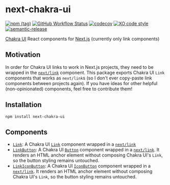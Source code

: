 # next-chakra-ui

[![npm (tag)](https://img.shields.io/npm/v/next-chakra-ui/latest)](https://www.npmjs.com/package/next-chakra-ui)
[![GitHub Workflow Status](https://img.shields.io/github/workflow/status/bjoluc/next-chakra-ui/build)](https://github.com/bjoluc/next-chakra-ui/actions)
[![codecov](https://codecov.io/gh/bjoluc/next-chakra-ui/branch/main/graph/badge.svg)](https://codecov.io/gh/bjoluc/next-chakra-ui)
[![XO code style](https://img.shields.io/badge/code_style-XO-5ed9c7.svg)](https://github.com/xojs/xo)
[![semantic-release](https://img.shields.io/badge/%20%20%F0%9F%93%A6%F0%9F%9A%80-semantic--release-e10079.svg)](https://github.com/semantic-release/semantic-release)

[Chakra UI](https://chakra-ui.com/) React components for [Next.js](https://nextjs.org/) (currently only link components)

## Motivation

In order for Chakra UI links to work in Next.js projects, they need to be wrapped in the [`next/link`](https://nextjs.org/docs/api-reference/next/link) component.
This package exports Chakra UI `Link` components that works as `next/link`s (so I don't ever copy-paste link components between projects again).
If you have ideas for other helpful (non-opinionated) components, feel free to contribute them!

## Installation

```
npm install next-chakra-ui
```

## Components

- [`Link`](main/src/Link.tsx): A Chakra UI [`Link`](https://chakra-ui.com/docs/components/link) component wrapped in a [`next/link`](https://nextjs.org/docs/api-reference/next/link)
- [`LinkButton`](main/src/LinkButton.tsx): A Chakra UI [`Button`](https://chakra-ui.com/docs/components/button) component wrapped in a [`next/link`](https://nextjs.org/docs/api-reference/next/link). It renders an HTML anchor element without composing Chakra UI's `Link`, so the button styling remains untouched.
- [`LinkIconButton`](main/src/LinkIconButton.tsx): A Chakra UI [`IconButton`](https://chakra-ui.com/docs/components/icon-button) component wrapped in a [`next/link`](https://nextjs.org/docs/api-reference/next/link). It renders an HTML anchor element without composing Chakra UI's `Link`, so the button styling remains untouched.

